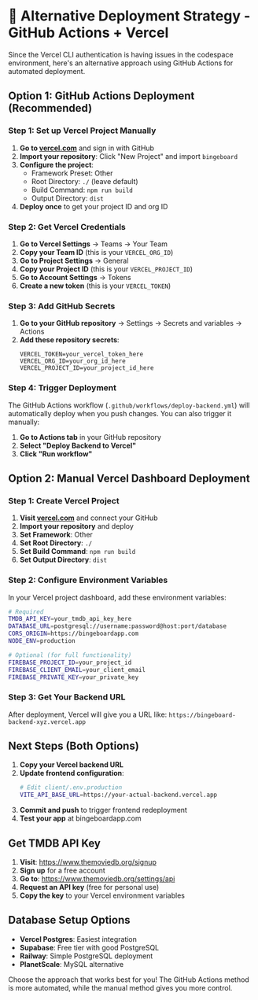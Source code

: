 # 🚀 Alternative Deployment Strategy - GitHub Actions + Vercel

Since the Vercel CLI authentication is having issues in the codespace environment, here's an alternative approach using GitHub Actions for automated deployment.

## Option 1: GitHub Actions Deployment (Recommended)

### Step 1: Set up Vercel Project Manually
1. **Go to [vercel.com](https://vercel.com)** and sign in with GitHub
2. **Import your repository**: Click "New Project" and import `bingeboard`
3. **Configure the project**:
   - Framework Preset: Other
   - Root Directory: `./` (leave default)
   - Build Command: `npm run build`
   - Output Directory: `dist`
4. **Deploy once** to get your project ID and org ID

### Step 2: Get Vercel Credentials
1. **Go to Vercel Settings** → Teams → Your Team
2. **Copy your Team ID** (this is your `VERCEL_ORG_ID`)
3. **Go to Project Settings** → General
4. **Copy your Project ID** (this is your `VERCEL_PROJECT_ID`)
5. **Go to Account Settings** → Tokens
6. **Create a new token** (this is your `VERCEL_TOKEN`)

### Step 3: Add GitHub Secrets
1. **Go to your GitHub repository** → Settings → Secrets and variables → Actions
2. **Add these repository secrets**:
   ```
   VERCEL_TOKEN=your_vercel_token_here
   VERCEL_ORG_ID=your_org_id_here
   VERCEL_PROJECT_ID=your_project_id_here
   ```

### Step 4: Trigger Deployment
The GitHub Actions workflow (`.github/workflows/deploy-backend.yml`) will automatically deploy when you push changes. You can also trigger it manually:

1. **Go to Actions tab** in your GitHub repository
2. **Select "Deploy Backend to Vercel"**
3. **Click "Run workflow"**

## Option 2: Manual Vercel Dashboard Deployment

### Step 1: Create Vercel Project
1. **Visit [vercel.com](https://vercel.com)** and connect your GitHub
2. **Import your repository** and deploy
3. **Set Framework**: Other
4. **Set Root Directory**: `./` 
5. **Set Build Command**: `npm run build`
6. **Set Output Directory**: `dist`

### Step 2: Configure Environment Variables
In your Vercel project dashboard, add these environment variables:

```bash
# Required
TMDB_API_KEY=your_tmdb_api_key_here
DATABASE_URL=postgresql://username:password@host:port/database
CORS_ORIGIN=https://bingeboardapp.com
NODE_ENV=production

# Optional (for full functionality)
FIREBASE_PROJECT_ID=your_project_id
FIREBASE_CLIENT_EMAIL=your_client_email
FIREBASE_PRIVATE_KEY=your_private_key
```

### Step 3: Get Your Backend URL
After deployment, Vercel will give you a URL like:
`https://bingeboard-backend-xyz.vercel.app`

## Next Steps (Both Options)

1. **Copy your Vercel backend URL**
2. **Update frontend configuration**:
   ```bash
   # Edit client/.env.production
   VITE_API_BASE_URL=https://your-actual-backend.vercel.app
   ```
3. **Commit and push** to trigger frontend redeployment
4. **Test your app** at bingeboardapp.com

## Get TMDB API Key
1. **Visit**: https://www.themoviedb.org/signup
2. **Sign up** for a free account
3. **Go to**: https://www.themoviedb.org/settings/api
4. **Request an API key** (free for personal use)
5. **Copy the key** to your Vercel environment variables

## Database Setup Options
- **Vercel Postgres**: Easiest integration
- **Supabase**: Free tier with good PostgreSQL
- **Railway**: Simple PostgreSQL deployment
- **PlanetScale**: MySQL alternative

Choose the approach that works best for you! The GitHub Actions method is more automated, while the manual method gives you more control.